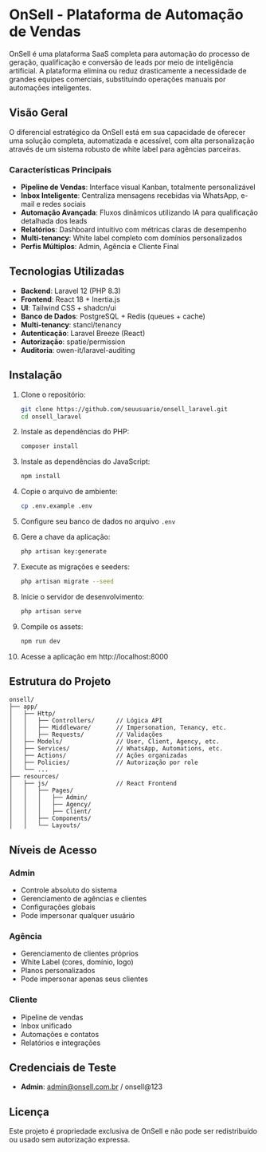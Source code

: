 # OnSell - Plataforma de Automação de Vendas

OnSell é uma plataforma SaaS completa para automação do processo de geração, qualificação e conversão de leads por meio de inteligência artificial. A plataforma elimina ou reduz drasticamente a necessidade de grandes equipes comerciais, substituindo operações manuais por automações inteligentes.

## Visão Geral

O diferencial estratégico da OnSell está em sua capacidade de oferecer uma solução completa, automatizada e acessível, com alta personalização através de um sistema robusto de white label para agências parceiras.

### Características Principais

- **Pipeline de Vendas**: Interface visual Kanban, totalmente personalizável
- **Inbox Inteligente**: Centraliza mensagens recebidas via WhatsApp, e-mail e redes sociais
- **Automação Avançada**: Fluxos dinâmicos utilizando IA para qualificação detalhada dos leads
- **Relatórios**: Dashboard intuitivo com métricas claras de desempenho
- **Multi-tenancy**: White label completo com domínios personalizados
- **Perfis Múltiplos**: Admin, Agência e Cliente Final

## Tecnologias Utilizadas

- **Backend**: Laravel 12 (PHP 8.3)
- **Frontend**: React 18 + Inertia.js
- **UI**: Tailwind CSS + shadcn/ui
- **Banco de Dados**: PostgreSQL + Redis (queues + cache)
- **Multi-tenancy**: stancl/tenancy
- **Autenticação**: Laravel Breeze (React)
- **Autorização**: spatie/permission
- **Auditoria**: owen-it/laravel-auditing

## Instalação

1. Clone o repositório:
   ```bash
   git clone https://github.com/seuusuario/onsell_laravel.git
   cd onsell_laravel
   ```

2. Instale as dependências do PHP:
   ```bash
   composer install
   ```

3. Instale as dependências do JavaScript:
   ```bash
   npm install
   ```

4. Copie o arquivo de ambiente:
   ```bash
   cp .env.example .env
   ```

5. Configure seu banco de dados no arquivo `.env`

6. Gere a chave da aplicação:
   ```bash
   php artisan key:generate
   ```

7. Execute as migrações e seeders:
   ```bash
   php artisan migrate --seed
   ```

8. Inicie o servidor de desenvolvimento:
   ```bash
   php artisan serve
   ```

9. Compile os assets:
   ```bash
   npm run dev
   ```

10. Acesse a aplicação em http://localhost:8000

## Estrutura do Projeto

```
onsell/
├── app/
│   ├── Http/
│   │   ├── Controllers/      // Lógica API
│   │   ├── Middleware/       // Impersonation, Tenancy, etc.
│   │   ├── Requests/         // Validações
│   ├── Models/               // User, Client, Agency, etc.
│   ├── Services/             // WhatsApp, Automations, etc.
│   ├── Actions/              // Ações organizadas
│   ├── Policies/             // Autorização por role
│   └── ...
├── resources/
│   ├── js/                   // React Frontend
│   │   ├── Pages/
│   │   │   ├── Admin/
│   │   │   ├── Agency/
│   │   │   ├── Client/
│   │   ├── Components/
│   │   └── Layouts/
```

## Níveis de Acesso

### Admin
- Controle absoluto do sistema
- Gerenciamento de agências e clientes
- Configurações globais
- Pode impersonar qualquer usuário

### Agência
- Gerenciamento de clientes próprios
- White Label (cores, domínio, logo)
- Planos personalizados
- Pode impersonar apenas seus clientes

### Cliente
- Pipeline de vendas
- Inbox unificado
- Automações e contatos
- Relatórios e integrações

## Credenciais de Teste

- **Admin**: admin@onsell.com.br / onsell@123

## Licença

Este projeto é propriedade exclusiva de OnSell e não pode ser redistribuído ou usado sem autorização expressa.



